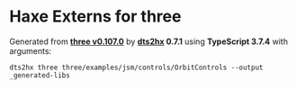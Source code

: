 # Haxe Externs for three

Generated from **[three v0.107.0](https://threejs.org/)** by **[dts2hx](https://github.com/haxiomic/dts2hx) 0.7.1** using **TypeScript 3.7.4** with arguments:

	dts2hx three three/examples/jsm/controls/OrbitControls --output _generated-libs